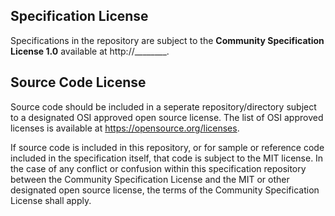 
## Specification License

Specifications in the repository are subject to the **Community Specification License 1.0** available at http://________.

## Source Code License

Source code should be included in a seperate repository/directory subject to a designated OSI approved open source license. The list of OSI approved licenses is available at https://opensource.org/licenses.  

If source code is included in this repository, or for sample or reference code included in the specification itself, that code is subject to the MIT license. In the case of any conflict or confusion within this specification repository between the Community Specification License and the MIT or other designated open source license, the terms of the Community Specification License shall apply.

